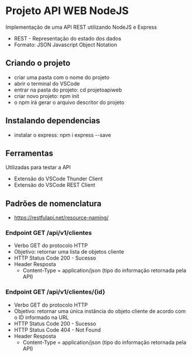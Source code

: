 # Projeto API WEB NodeJS
Implementação de uma API REST utilizando 
NodeJS e Express
- REST - Representação do estado dos dados
- Formato: JSON Javascript Object Notation

## Criando o projeto
- criar uma pasta com o nome do projeto
- abrir o terminal do VSCode
- entrar na pasta do projeto: cd projetoapiweb
- criar novo projeto: npm init
- o npm irá gerar o arquivo descritor do projeto

## Instalando dependencias
- instalar o express: npm i express --save

## Ferramentas
Utilizadas para testar a API
 - Extensão do VSCode Thunder Client
 - Extensão do VSCode REST Client

## Padrões de nomenclatura
- https://restfulapi.net/resource-naming/

### Endpoint GET /api/v1/clientes
- Verbo GET do protocolo HTTP
- Objetivo: retornar uma lista de objetos cliente
- HTTP Status Code 200 - Sucesso
- Header Resposta
  - Content-Type = application/json (tipo do informação retornada pela API)

### Endpoint GET /api/v1/clientes/{id}
- Verbo GET do protocolo HTTP
- Objetivo: retornar uma única instância do objeto cliente de acordo com o ID informado na URL
- HTTP Status Code 200 - Sucesso
- HTTP Status Code 404 - Not Found
- Header Resposta
    - Content-Type = application/json (tipo do informação retornada pela API)
